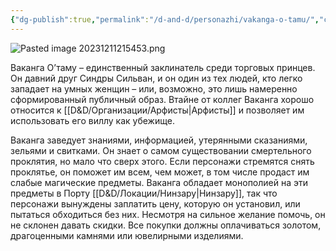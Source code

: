 ```yaml
---
{"dg-publish":true,"permalink":"/d-and-d/personazhi/vakanga-o-tamu/","created":"2023-12-11T10:55:12.000+04:00","updated":"2023-12-26T15:50:31.941+04:00"}
---
```



![Pasted image 20231211215453.png](/img/user/img/Pasted%20image%2020231211215453.png)

Ваканга О’таму – единственный заклинатель среди торговых принцев. Он давний друг Синдры Сильван, и он один из тех людей, кто легко западает на умных женщин – или, возможно, это лишь намеренно сформированный публичный образ. Втайне от коллег Ваканга хорошо относится к [[D&D/Организации/Арфисты\|Арфисты]] и позволяет им использовать его виллу как убежище.

Ваканга заведует знаниями, информацией, утерянными сказаниями, зельями и свитками. Он знает о самом существовании смертельного проклятия, но мало что сверх этого. Если персонажи стремятся снять проклятье, он поможет им всем, чем может, в том числе продаст им слабые магические предметы. Ваканга обладает монополией на эти предметы в Порту [[D&D/Локации/Нинзару\|Нинзару]], так что персонажи вынуждены заплатить цену, которую он установил, или пытаться обходиться без них. Несмотря на сильное желание помочь, он не склонен давать скидки. Все покупки должны оплачиваться золотом, драгоценными камнями или ювелирными изделиями.